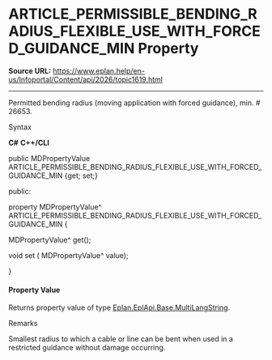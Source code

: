 # ARTICLE_PERMISSIBLE_BENDING_RADIUS_FLEXIBLE_USE_WITH_FORCED_GUIDANCE_MIN Property

**Source URL:** https://www.eplan.help/en-us/Infoportal/Content/api/2026/topic1619.html

---

Permitted bending radius (moving application with forced guidance), min. # 26653.

Syntax

**C#**
**C++/CLI**


public MDPropertyValue ARTICLE_PERMISSIBLE_BENDING_RADIUS_FLEXIBLE_USE_WITH_FORCED_GUIDANCE_MIN {get; set;}

public:

property MDPropertyValue^ ARTICLE_PERMISSIBLE_BENDING_RADIUS_FLEXIBLE_USE_WITH_FORCED_GUIDANCE_MIN {

   MDPropertyValue^ get();

   void set (    MDPropertyValue^ value);

}


#### Property Value

Returns property value of type [Eplan.EplApi.Base.MultiLangString](Eplan.EplApi.Baseu~Eplan.EplApi.Base.MultiLangString.html).

Remarks

Smallest radius to which a cable or line can be bent when used in a restricted guidance without damage occurring.
